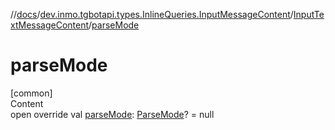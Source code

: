 //[docs](../../../index.md)/[dev.inmo.tgbotapi.types.InlineQueries.InputMessageContent](../index.md)/[InputTextMessageContent](index.md)/[parseMode](parse-mode.md)



# parseMode  
[common]  
Content  
open override val [parseMode](parse-mode.md): [ParseMode](../../dev.inmo.tgbotapi.types.ParseMode/-parse-mode/index.md)? = null  



